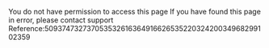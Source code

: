 You do not have permission to access this page If you have found this page in error, please contact support Reference:50937473273705353261636491662653522032420034968299102359